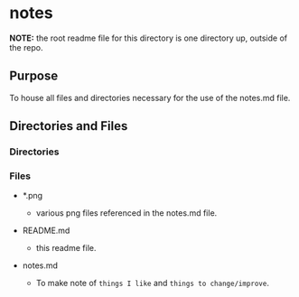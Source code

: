 # notes

**NOTE:** the root readme file for this directory is one directory up, outside of the repo.

## Purpose

To house all files and directories necessary for the use of the notes.md file.

## Directories and Files

### Directories

### Files

- \*.png

  - various png files referenced in the notes.md file.

- README.md

  - this readme file.

- notes.md

  - To make note of `things I like` and `things to change/improve`.
